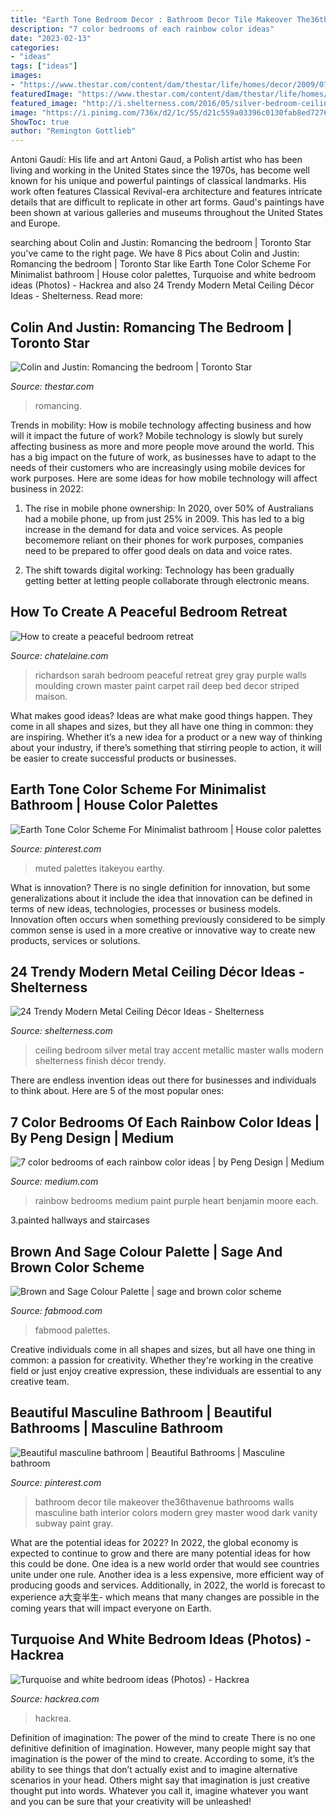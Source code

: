 ```yaml
---
title: "Earth Tone Bedroom Decor : Bathroom Decor Tile Makeover The36thavenue Bathrooms Walls Masculine Bath Interior Colors Modern Grey Master Wood Dark Vanity Subway Paint Gray"
description: "7 color bedrooms of each rainbow color ideas"
date: "2023-02-13"
categories:
- "ideas"
tags: ["ideas"]
images:
- "https://www.thestar.com/content/dam/thestar/life/homes/decor/2009/07/04/colin_and_justin_romancing_the_bedroom/colin_and_justin_bedroomafter.jpeg"
featuredImage: "https://www.thestar.com/content/dam/thestar/life/homes/decor/2009/07/04/colin_and_justin_romancing_the_bedroom/colin_and_justin_bedroomafter.jpeg"
featured_image: "http://i.shelterness.com/2016/05/silver-bedroom-ceiling.jpg"
image: "https://i.pinimg.com/736x/d2/1c/55/d21c559a03396c0130fab8ed72762252--blue-bathroom-decor-white-subway-tile-bathroom.jpg?b=t"
ShowToc: true
author: "Remington Gottlieb"
---
```



Antoni Gaudí: His life and art
Antoni Gaud, a Polish artist who has been living and working in the United States since the 1970s, has become well known for his unique and powerful paintings of classical landmarks. His work often features Classical Revival-era architecture and features intricate details that are difficult to replicate in other art forms. Gaud's paintings have been shown at various galleries and museums throughout the United States and Europe.

	

		
searching about Colin and Justin: Romancing the bedroom | Toronto Star you've came to the right page. We have 8 Pics about Colin and Justin: Romancing the bedroom | Toronto Star like Earth Tone Color Scheme For Minimalist bathroom | House color palettes, Turquoise and white bedroom ideas (Photos) - Hackrea and also 24 Trendy Modern Metal Ceiling Décor Ideas - Shelterness. Read more:
		
    
## Colin And Justin: Romancing The Bedroom | Toronto Star

<img loading=lazy src="https://www.thestar.com/content/dam/thestar/life/homes/decor/2009/07/04/colin_and_justin_romancing_the_bedroom/colin_and_justin_bedroomafter.jpeg" onerror="this.onerror=null;this.src='https://tse4.mm.bing.net/th?id=OIP.lc9IDmIb4JkNhAnhbu2dlwHaE8&amp;pid=15.1';" alt="Colin and Justin: Romancing the bedroom | Toronto Star">

_Source: thestar.com_

>romancing. 

	

Trends in mobility: How is mobile technology affecting business and how will it impact the future of work?
Mobile technology is slowly but surely affecting business as more and more people move around the world. This has a big impact on the future of work, as businesses have to adapt to the needs of their customers who are increasingly using mobile devices for work purposes. Here are some ideas for how mobile technology will affect business in 2022:
1) The rise in mobile phone ownership: In 2020, over 50% of Australians had a mobile phone, up from just 25% in 2009. This has led to a big increase in the demand for data and voice services. As people becomemore reliant on their phones for work purposes, companies need to be prepared to offer good deals on data and voice rates.

2) The shift towards digital working: Technology has been gradually getting better at letting people collaborate through electronic means.

    
## How To Create A Peaceful Bedroom Retreat

<img loading=lazy src="https://www.chatelaine.com/wp-content/uploads/2013/01/Bedroom-white-bed-grey-walls-crown-moulding-striped-carpet-Feb-13-p58.jpg" onerror="this.onerror=null;this.src='https://tse3.mm.bing.net/th?id=OIP.ssaf8pC6C7jkhgMxo68wXwHaKC&amp;pid=15.1';" alt="How to create a peaceful bedroom retreat">

_Source: chatelaine.com_

>richardson sarah bedroom peaceful retreat grey gray purple walls moulding crown master paint carpet rail deep bed decor striped maison. 

	

What makes good ideas?
Ideas are what make good things happen. They come in all shapes and sizes, but they all have one thing in common: they are inspiring. Whether it’s a new idea for a product or a new way of thinking about your industry, if there’s something that stirring people to action, it will be easier to create successful products or businesses.

    
## Earth Tone Color Scheme For Minimalist Bathroom | House Color Palettes

<img loading=lazy src="https://i.pinimg.com/736x/0d/85/76/0d857645a5fac4adc3b6eabb600288a7.jpg" onerror="this.onerror=null;this.src='https://tse1.mm.bing.net/th?id=OIP.oTTXjypk7pKlzm-yTZwZ4QHaOI&amp;pid=15.1';" alt="Earth Tone Color Scheme For Minimalist bathroom | House color palettes">

_Source: pinterest.com_

>muted palettes itakeyou earthy. 

	

What is innovation?
There is no single definition for innovation, but some generalizations about it include the idea that innovation can be defined in terms of new ideas, technologies, processes or business models. Innovation often occurs when something previously considered to be simply common sense is used in a more creative or innovative way to create new products, services or solutions.

    
## 24 Trendy Modern Metal Ceiling Décor Ideas - Shelterness

<img loading=lazy src="http://i.shelterness.com/2016/05/silver-bedroom-ceiling.jpg" onerror="this.onerror=null;this.src='https://tse3.mm.bing.net/th?id=OIP.RDHVPYhdPPpZ4vP4B0fuqQHaJ4&amp;pid=15.1';" alt="24 Trendy Modern Metal Ceiling Décor Ideas - Shelterness">

_Source: shelterness.com_

>ceiling bedroom silver metal tray accent metallic master walls modern shelterness finish décor trendy. 

	

There are endless invention ideas out there for businesses and individuals to think about. Here are 5 of the most popular ones:

    
## 7 Color Bedrooms Of Each Rainbow Color Ideas | By Peng Design | Medium

<img loading=lazy src="https://miro.medium.com/max/2742/1*XlShJatnnO3Q4NruzG1How.jpeg" onerror="this.onerror=null;this.src='https://tse3.mm.bing.net/th?id=OIP.EG3gd4cQUOkQyxbJq5X3OAHaFZ&amp;pid=15.1';" alt="7 color bedrooms of each rainbow color ideas | by Peng Design | Medium">

_Source: medium.com_

>rainbow bedrooms medium paint purple heart benjamin moore each. 

	

3.painted hallways and staircases

    
## Brown And Sage Colour Palette | Sage And Brown Color Scheme

<img loading=lazy src="https://www.fabmood.com/wp-content/uploads/2021/06/137-570x1067.jpg" onerror="this.onerror=null;this.src='https://tse1.mm.bing.net/th?id=OIP.9FqgGJRQ1uBhVFbwUY81xAHaN3&amp;pid=15.1';" alt="Brown and Sage Colour Palette | sage and brown color scheme">

_Source: fabmood.com_

>fabmood palettes. 

	

Creative individuals come in all shapes and sizes, but all have one thing in common: a passion for creativity. Whether they're working in the creative field or just enjoy creative expression, these individuals are essential to any creative team.

    
## Beautiful Masculine Bathroom | Beautiful Bathrooms | Masculine Bathroom

<img loading=lazy src="https://i.pinimg.com/736x/d2/1c/55/d21c559a03396c0130fab8ed72762252--blue-bathroom-decor-white-subway-tile-bathroom.jpg?b=t" onerror="this.onerror=null;this.src='https://tse1.mm.bing.net/th?id=OIP.5CAVu90injEHHXMONbt1MgHaLL&amp;pid=15.1';" alt="Beautiful masculine bathroom | Beautiful Bathrooms | Masculine bathroom">

_Source: pinterest.com_

>bathroom decor tile makeover the36thavenue bathrooms walls masculine bath interior colors modern grey master wood dark vanity subway paint gray. 

	

What are the potential ideas for 2022?
In 2022, the global economy is expected to continue to grow and there are many potential ideas for how this could be done. One idea is a new world order that would see countries unite under one rule. Another idea is a less expensive, more efficient way of producing goods and services. Additionally, in 2022, the world is forecast to experience a大变半生- which means that many changes are possible in the coming years that will impact everyone on Earth.

    
## Turquoise And White Bedroom Ideas (Photos) - Hackrea

<img loading=lazy src="https://www.hackrea.com/wp-content/uploads/2020/09/White-bedroom-with-turquoise-textured-wall-768x513.jpg" onerror="this.onerror=null;this.src='https://tse4.mm.bing.net/th?id=OIP.T3pOJq_gomq2eRjIZSKFUAHaE8&amp;pid=15.1';" alt="Turquoise and white bedroom ideas (Photos) - Hackrea">

_Source: hackrea.com_

>hackrea. 

	

Definition of imagination: The power of the mind to create
There is no one definitive definition of imagination. However, many people might say that imagination is the power of the mind to create. According to some, it’s the ability to see things that don’t actually exist and to imagine alternative scenarios in your head. Others might say that imagination is just creative thought put into words. Whatever you call it, imagine whatever you want and you can be sure that your creativity will be unleashed!

